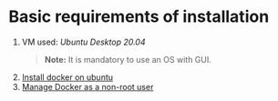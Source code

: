 # Basic requirements of installation

1. VM used: *Ubuntu Desktop 20.04*
    > **Note:** It is mandatory to use an OS with GUI.
2. [Install docker on ubuntu](https://docs.docker.com/engine/install/ubuntu/)
3. [Manage Docker as a non-root user](https://docs.docker.com/engine/install/linux-postinstall/#manage-docker-as-a-non-root-user)

